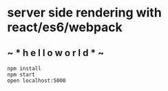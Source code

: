 # server side rendering with react/es6/webpack
## ~ * h e l l o  w o r l d * ~

```
npm install
npm start
open localhost:5000
```
